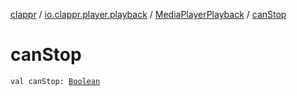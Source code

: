 [clappr](../../index.md) / [io.clappr.player.playback](../index.md) / [MediaPlayerPlayback](index.md) / [canStop](./can-stop.md)

# canStop

`val canStop: `[`Boolean`](https://kotlinlang.org/api/latest/jvm/stdlib/kotlin/-boolean/index.html)